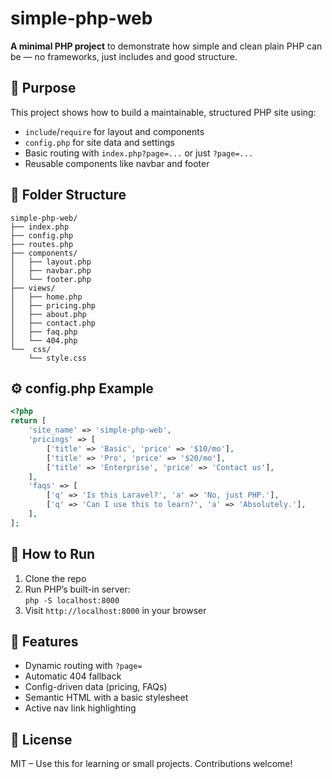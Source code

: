 # simple-php-web

**A minimal PHP project** to demonstrate how simple and clean plain PHP can be — no frameworks, just includes and good structure.

## 🎯 Purpose

This project shows how to build a maintainable, structured PHP site using:

*   `include`/`require` for layout and components
*   `config.php` for site data and settings
*   Basic routing with `index.php?page=...` or just `?page=...`
*   Reusable components like navbar and footer

## 📁 Folder Structure

```
simple-php-web/
├── index.php
├── config.php
├── routes.php
├── components/
│   ├── layout.php
│   ├── navbar.php
│   └── footer.php
├── views/
│   ├── home.php
│   ├── pricing.php
│   ├── about.php
│   ├── contact.php
│   ├── faq.php
│   └── 404.php
└──  css/
    └── style.css
```

## ⚙️ config.php Example

```php
<?php
return [
    'site_name' => 'simple-php-web',
    'pricings' => [
        ['title' => 'Basic', 'price' => '$10/mo'],
        ['title' => 'Pro', 'price' => '$20/mo'],
        ['title' => 'Enterprise', 'price' => 'Contact us'],
    ],
    'faqs' => [
        ['q' => 'Is this Laravel?', 'a' => 'No, just PHP.'],
        ['q' => 'Can I use this to learn?', 'a' => 'Absolutely.'],
    ],
];
```

## 🚀 How to Run

1.  Clone the repo
2.  Run PHP’s built-in server:  
    `php -S localhost:8000`
3.  Visit `http://localhost:8000` in your browser

## 🧩 Features

*   Dynamic routing with `?page=`
*   Automatic 404 fallback
*   Config-driven data (pricing, FAQs)
*   Semantic HTML with a basic stylesheet
*   Active nav link highlighting

## 📄 License

MIT – Use this for learning or small projects. Contributions welcome!
